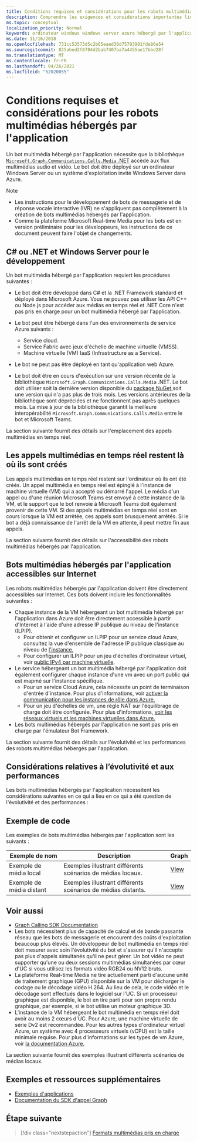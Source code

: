 ```yaml
---
title: Conditions requises et considérations pour les robots multimédias hébergés par l'application
description: Comprendre les exigences et considérations importantes liées à la création de bots multimédias hébergés par l'application pour Microsoft Teams.
ms.topic: conceptual
localization_priority: Normal
keywords: ordinateur windows windows server azure hébergé par l'application
ms.date: 11/16/2018
ms.openlocfilehash: 731cc53573d5c2b65eaed36d75793901fde86e54
ms.sourcegitcommit: 825abed2f8784d2bab7407ba7a4455ae17bbd28f
ms.translationtype: MT
ms.contentlocale: fr-FR
ms.lasthandoff: 04/26/2021
ms.locfileid: "52020055"
---
```

# <a name="requirements-and-considerations-for-application-hosted-media-bots"></a>Conditions requises et considérations pour les robots multimédias hébergés par l'application

Un bot multimédia hébergé par l'application nécessite que la bibliothèque [ `Microsoft.Graph.Communications.Calls.Media` .NET](https://www.nuget.org/packages/Microsoft.Graph.Communications.Calls.Media/) accède aux flux multimédias audio et vidéo. Le bot doit être déployé sur un ordinateur Windows Server ou un système d'exploitation invité Windows Server dans Azure.

> [!NOTE]
> * Les instructions pour le développement de bots de messagerie et de réponse vocale interactive (IVR) ne s'appliquent pas complètement à la création de bots multimédias hébergés par l'application.
> * Comme la plateforme Microsoft Real-time Media pour les bots est en version préliminaire pour les développeurs, les instructions de ce document peuvent faire l'objet de changements.

## <a name="c-or-net-and-windows-server-for-development"></a>C# ou .NET et Windows Server pour le développement

Un bot multimédia hébergé par l'application requiert les procédures suivantes :

- Le bot doit être développé dans C# et la .NET Framework standard et déployé dans Microsoft Azure. Vous ne pouvez pas utiliser les API C++ ou Node.js pour accéder aux médias en temps réel et .NET Core n'est pas pris en charge pour un bot multimédia hébergé par l'application.

- Le bot peut être hébergé dans l'un des environnements de service Azure suivants :
    - Service cloud.
    - Service Fabric avec jeux d'échelle de machine virtuelle (VMSS).
    - Machine virtuelle (VM) IaaS (Infrastructure as a Service).  
  
- Le bot ne peut pas être déployé en tant qu'application web Azure.

- Le bot doit être en cours d'exécution sur une version récente de la bibliothèque `Microsoft.Graph.Communications.Calls.Media` .NET. Le bot doit utiliser soit la dernière version disponible du [package NuGet,](https://www.nuget.org/packages/Microsoft.Graph.Communications.Calls.Media/)soit une version qui n'a pas plus de trois mois. Les versions antérieures de la bibliothèque sont dépréciées et ne fonctionnent pas après quelques mois. La mise à jour de la bibliothèque garantit la meilleure interopérabilité `Microsoft.Graph.Communications.Calls.Media` entre le bot et Microsoft Teams.

La section suivante fournit des détails sur l'emplacement des appels multimédias en temps réel.

## <a name="real-time-media-calls-stay-where-they-are-created"></a>Les appels multimédias en temps réel restent là où ils sont créés

Les appels multimédias en temps réel restent sur l'ordinateur où ils ont été créés. Un appel multimédia en temps réel est épinglé à l'instance de machine virtuelle (VM) qui a accepté ou démarré l'appel. Le média d'un appel ou d'une réunion Microsoft Teams est envoyé à cette instance de la VM, et le support que le bot renvoie à Microsoft Teams doit également provenir de cette VM. Si des appels multimédias en temps réel sont en cours lorsque la VM est arrêtée, ces appels sont brusquement arrêtés. Si le bot a déjà connaissance de l'arrêt de la VM en attente, il peut mettre fin aux appels.

La section suivante fournit des détails sur l'accessibilité des robots multimédias hébergés par l'application.

## <a name="application-hosted-media-bots-accessible-on-the-internet"></a>Bots multimédias hébergés par l'application accessibles sur Internet

Les robots multimédias hébergés par l'application doivent être directement accessibles sur Internet. Ces bots doivent inclure les fonctionnalités suivantes :

- Chaque instance de la VM hébergeant un bot multimédia hébergé par l'application dans Azure doit être directement accessible à partir d'Internet à l'aide d'une adresse IP publique au niveau de l'instance (ILPIP).
    - Pour obtenir et configurer un ILPIP pour un service cloud Azure, consultez la vue d'ensemble de l'adresse IP publique classique au niveau de [l'instance.](/azure/virtual-network/virtual-networks-instance-level-public-ip)
    - Pour configurer un ILPIP pour un jeu d'échelles d'ordinateur virtuel, voir [public IPv4 par machine virtuelle](/azure/virtual-machine-scale-sets/virtual-machine-scale-sets-networking#public-ipv4-per-virtual-machine).
- Le service hébergeant un bot multimédia hébergé par l'application doit également configurer chaque instance d'une vm avec un port public qui est mapmé sur l'instance spécifique.
    - Pour un service Cloud Azure, cela nécessite un point de terminaison d'entrée d'instance. Pour plus d'informations, voir [activer la communication pour les instances de rôle dans Azure.](/azure/cloud-services/cloud-services-enable-communication-role-instances)
    - Pour un jeu d'échelles de vm, une règle NAT sur l'équilibrage de charge doit être configurée. Pour plus d'informations, [voir les réseaux virtuels et les machines virtuelles dans Azure.](/azure/virtual-machines/windows/network-overview)
- Les bots multimédias hébergés par l'application ne sont pas pris en charge par l'émulateur Bot Framework.

La section suivante fournit des détails sur l'évolutivité et les performances des robots multimédias hébergés par l'application.

## <a name="scalability-and-performance-considerations"></a>Considérations relatives à l’évolutivité et aux performances

Les bots multimédias hébergés par l'application nécessitent les considérations suivantes en ce qui a lieu en ce qui a été question de l'évolutivité et des performances :

## <a name="code-sample"></a>Exemple de code

Les exemples de bots multimédias hébergés par l'application sont les suivants :

| **Exemple de nom** | **Description** | **Graph** |
|------------|-------------|-----------|
| Exemple de média local | Exemples illustrant différents scénarios de médias locaux. | [View](https://github.com/microsoftgraph/microsoft-graph-comms-samples/tree/master/Samples/V1.0Samples/LocalMediaSamples) |
| Exemple de média distant | Exemples illustrant différents scénarios de médias distants. | [View](https://github.com/microsoftgraph/microsoft-graph-comms-samples/tree/master/Samples/V1.0Samples/RemoteMediaSamples) |

## <a name="see-also"></a>Voir aussi

- [Graph Calling SDK Documentation](https://microsoftgraph.github.io/microsoft-graph-comms-samples/docs/)
- Les bots nécessitent plus de capacité de calcul et de bande passante réseau que les bots de messagerie et encourent des coûts d'exploitation beaucoup plus élevés. Un développeur de bot multimédia en temps réel doit mesurer avec soin l'évolutivité du bot et s'assurer qu'il n'accepte pas plus d'appels simultanés qu'il ne peut gérer. Un bot vidéo ne peut supporter qu'une ou deux sessions multimédias simultanées par cœur d'UC si vous utilisez les formats vidéo RGB24 ou NV12 bruts.
- La plateforme Real-time Media ne tire actuellement parti d'aucune unité de traitement graphique (GPU) disponible sur la VM pour décharger le codage ou le décodage vidéo H.264. Au lieu de cela, le code vidéo et le décodage sont effectués dans le logiciel sur l'UC. Si un processeur graphique est disponible, le bot en tire parti pour son propre rendu graphique, par exemple, si le bot utilise un moteur graphique 3D.
- L'instance de la VM hébergeant le bot multimédia en temps réel doit avoir au moins 2 cœurs d'UC. Pour Azure, une machine virtuelle de série Dv2 est recommandée. Pour les autres types d'ordinateur virtuel Azure, un système avec 4 processeurs virtuels (vCPU) est la taille minimale requise. Pour plus d'informations sur les types de vm Azure, voir [la documentation Azure.](/azure/virtual-machines/windows/sizes-general)

La section suivante fournit des exemples illustrant différents scénarios de médias locaux.

## <a name="samples-and-additional-resources"></a>Exemples et ressources supplémentaires

- [Exemples d'applications](https://github.com/microsoftgraph/microsoft-graph-comms-samples/tree/master/Samples/V1.0Samples/LocalMediaSamples)
- [Documentation du SDK d'appel Graph](https://microsoftgraph.github.io/microsoft-graph-comms-samples/docs/)

## <a name="next-step"></a>Étape suivante

> [!div class="nextstepaction"]
> [Formats multimédias pris en charge](~/resources/media-formats.md)
